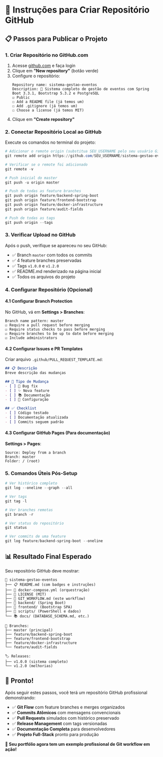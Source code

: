 # 🐙 Instruções para Criar Repositório GitHub

## 📋 Passos para Publicar o Projeto

### 1. Criar Repositório no GitHub.com

1. Acesse [github.com](https://github.com) e faça login
2. Clique em **"New repository"** (botão verde)
3. Configure o repositório:
   ```
   Repository name: sistema-gestao-eventos
   Description: 🎯 Sistema completo de gestão de eventos com Spring Boot 3.3.1, Bootstrap 5.3.2 e PostgreSQL
   ☑️ Public
   ☐ Add a README file (já temos um)
   ☐ Add .gitignore (já temos um)
   ☐ Choose a license (já temos MIT)
   ```
4. Clique em **"Create repository"**

### 2. Conectar Repositório Local ao GitHub

Execute os comandos no terminal do projeto:

```powershell
# Adicionar o remote origin (substitua SEU_USERNAME pelo seu usuário GitHub)
git remote add origin https://github.com/SEU_USERNAME/sistema-gestao-eventos.git

# Verificar se o remote foi adicionado
git remote -v

# Push inicial do master
git push -u origin master

# Push de todas as feature branches
git push origin feature/backend-spring-boot
git push origin feature/frontend-bootstrap
git push origin feature/docker-infrastructure  
git push origin feature/audit-fields

# Push de todas as tags
git push origin --tags
```

### 3. Verificar Upload no GitHub

Após o push, verifique se apareceu no seu GitHub:
- ✅ Branch `master` com todos os commits
- ✅ 4 feature branches preservadas
- ✅ Tags `v1.0.0` e `v1.2.0`
- ✅ README.md renderizado na página inicial
- ✅ Todos os arquivos do projeto

### 4. Configurar Repositório (Opcional)

#### 4.1 Configurar Branch Protection
No GitHub, vá em **Settings > Branches**:
```
Branch name pattern: master
☑️ Require a pull request before merging
☑️ Require status checks to pass before merging  
☑️ Require branches to be up to date before merging
☑️ Include administrators
```

#### 4.2 Configurar Issues e PR Templates
Criar arquivo `.github/PULL_REQUEST_TEMPLATE.md`:
```markdown
## 📋 Descrição
Breve descrição das mudanças

## 🎯 Tipo de Mudança
- [ ] 🐛 Bug fix
- [ ] ✨ Nova feature
- [ ] 📚 Documentação
- [ ] 🔧 Configuração

## ✅ Checklist
- [ ] Código testado
- [ ] Documentação atualizada
- [ ] Commits seguem padrão
```

#### 4.3 Configurar GitHub Pages (Para documentação)
**Settings > Pages**:
```
Source: Deploy from a branch
Branch: master
Folder: / (root)
```

### 5. Comandos Úteis Pós-Setup

```powershell
# Ver histórico completo
git log --oneline --graph --all

# Ver tags
git tag -l

# Ver branches remotas
git branch -r

# Ver status do repositório
git status

# Ver commits de uma feature
git log feature/backend-spring-boot --oneline
```

## 📊 Resultado Final Esperado

Seu repositório GitHub deve mostrar:

```
📁 sistema-gestao-eventos
├── 📋 README.md (com badges e instruções)
├── 🐳 docker-compose.yml (orquestração)
├── 📄 LICENSE (MIT)
├── 📝 GIT_WORKFLOW.md (este workflow)
├── 📁 backend/ (Spring Boot)
├── 📁 frontend/ (Bootstrap SPA)
├── 📁 scripts/ (PowerShell e dados)
└── 📚 docs/ (DATABASE_SCHEMA.md, etc.)

🌳 Branches:
├── master (principal)
├── feature/backend-spring-boot
├── feature/frontend-bootstrap  
├── feature/docker-infrastructure
└── feature/audit-fields

🏷️ Releases:
├── v1.0.0 (sistema completo)
└── v1.2.0 (melhorias)
```

## 🎉 Pronto!

Após seguir estes passos, você terá um repositório GitHub profissional demonstrando:

- ✅ **Git Flow** com feature branches e merges organizados
- ✅ **Commits Atômicos** com mensagens convencionais  
- ✅ **Pull Requests** simulados com histórico preservado
- ✅ **Release Management** com tags versionadas
- ✅ **Documentação Completa** para desenvolvedores
- ✅ **Projeto Full-Stack** pronto para produção

**🚀 Seu portfólio agora tem um exemplo profissional de Git workflow em ação!**
